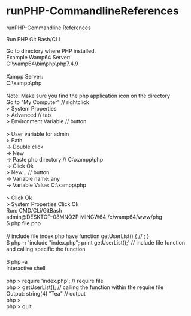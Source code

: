 # runPHP-CommandlineReferences
runPHP-Commandline References

Run PHP Git Bash/CLI

Go to directory where PHP installed.
<br /> Example Wamp64 Server:
<br /> C:\wamp64\bin\php\php7.4.9
<br /> 
<br /> Xampp Server:
<br /> C:\xampp\php
<br /> 
<br /> Note: Make sure you find the php application icon on the directory
<br /> 
Go to "My Computer" // rightclick
<br /> > System Properties 
<br /> > Advanced // tab
<br /> > Environment Variable // button
<br /> 
<br /> > User variable for admin
<br /> > Path 
<br />  → Double click
<br />  → New 
<br />  → Paste php directory // C:\xampp\php
<br />  → Click Ok
<br /> > New... // button
<br />  → Variable name: any
<br />  → Variable Value: C:\xampp\php
<br /> 
<br /> > Click Ok
<br /> > System Properties Click Ok
<br />
Run: CMD/CLi/GitBash 
<br />admin@DESKTOP-08MNQ2P MINGW64 /c/wamp64/www/phg
<br />$ php file.php
<br />
<br /> // include file index.php have function getUserList() {  // ; }
<br />$ php -r 'include "index.php"; print getUserList();' // include file function and calling specific the function
<br />
<br />$ php -a
<br />Interactive shell
<br />
<br />php > require 'index.php'; // require file
<br />php > getUserList();  // calling the function within the require file
<br /> Output: string(4) "Tea" // output
<br /> php >
<br /> php > quit

